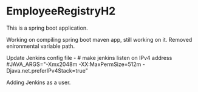 # EmployeeRegistryH2
This is a spring boot application. 

Working on compiling spring boot maven app, still working on it. Removed enironmental variable path.

Update Jenkins config file - # make jenkins listen on IPv4 address
#JAVA_ARGS="-Xmx2048m -XX:MaxPermSize=512m -Djava.net.preferIPv4Stack=true"

Adding Jenkins as a user.
